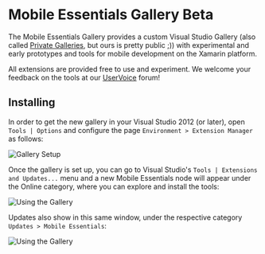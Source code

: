 Mobile Essentials Gallery Beta
=======

The Mobile Essentials Gallery provides a custom Visual Studio Gallery (also called [Private Galleries](http://msdn.microsoft.com/en-us/library/hh266746.aspx), but ours is pretty public ;)) with experimental and early prototypes and tools for mobile development on the Xamarin platform.

All extensions are provided free to use and experiment. We welcome your feedback on the tools at our [UserVoice](http://mobileessentials.uservoice.com/) forum!

## Installing

In order to get the new gallery in your Visual Studio 2012 (or later), open `Tools | Options` and configure the page `Environment > Extension Manager` as follows:

![Gallery Setup](http://gallery.mobileessentials.org/img/setup.png)

Once the gallery is set up, you can go to Visual Studio's `Tools | Extensions and Updates...` menu and a new Mobile Essentials node will appear under the Online category, where you can explore and install the tools:

![Using the Gallery](http://gallery.mobileessentials.org/img/using.png)


Updates also show in this same window, under the respective category `Updates > Mobile Essentials`:

![Using the Gallery](http://gallery.mobileessentials.org/img/update.png)




